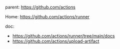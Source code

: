 parent: https://github.com/actions

Home: https://github.com/actions/runner

doc:
- https://github.com/actions/runner/tree/main/docs
- https://github.com/actions/upload-artifact
